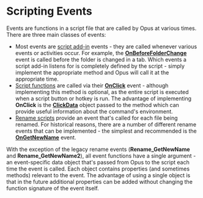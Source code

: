# Scripting Events

Events are functions in a script file that are called by Opus at various times. There are three main classes of events:

- Most events are [script add-in](/Manual/scripting/script_add-ins/README.md) events - they are called whenever various events or activities occur. For example, the **[OnBeforeFolderChange](/Manual/reference/scripting_reference/scripting_events/onbeforefolderchange.md)** event is called before the folder is changed in a tab. Which events a script add-in listens for is completely defined by the script - simply implement the appropriate method and Opus will call it at the appropriate time.
- [Script functions](/Manual/scripting/script_functions.md) are called via their **[OnClick](/Manual/reference/scripting_reference/scripting_events/onclick.md)** event - although implementing this method is optional, as the entire script is executed when a script button or hotkey is run. The advantage of implementing **OnClick** is the **[ClickData](scripting_objects/clickdata.md)** object passed to the method which can provide useful information about the command's environment.
- [Rename scripts](/Manual/scripting/rename_scripts/README.md) provide an event that's called for each file being renamed. For historical reasons, there are a number of different rename events that can be implemented - the simplest and recommended is the **[OnGetNewName](/Manual/reference/scripting_reference/scripting_events/ongetnewname.md)** event.

With the exception of the legacy rename events (**Rename_GetNewName** and **Rename_GetNewName2**), all event functions have a single argument - an event-specific data object that's passed from Opus to the script each time the event is called. Each object contains properties (and sometimes methods) relevant to the event. The advantage of using a single object is that in the future additional properties can be added without changing the function signature of the event itself.
